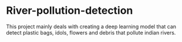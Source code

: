 # River-pollution-detection
This project mainly deals with creating a deep learning model that can detect plastic bags, idols, flowers and debris that pollute indian rivers.

